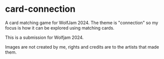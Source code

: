 # card-connection
 A card matching game for WolfJam 2024. The theme is "connection" so my focus is how it can be explored using matching cards.

This is a submission for Wolfjam 2024.

Images are not created by me, rights and credits are to the artists that made them.